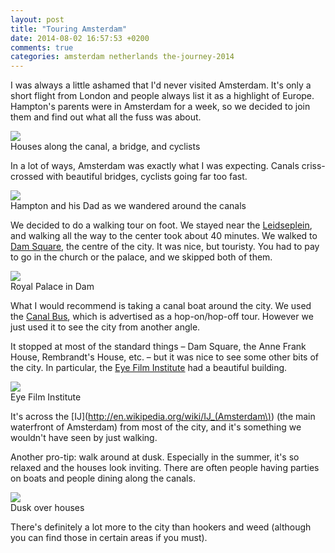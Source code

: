 ```yaml
---
layout: post
title: "Touring Amsterdam"
date: 2014-08-02 16:57:53 +0200
comments: true
categories: amsterdam netherlands the-journey-2014
---
```


I was always a little ashamed that I'd never visited Amsterdam. It's only a short flight from London and people always list it as a highlight of Europe. Hampton's parents were in Amsterdam for a week, so we decided to join them and find out what all the fuss was about.

<div class="img">
  <a href="{{ root_url }}/images/the-journey/amsterdam/canal.jpg">
    <img src="/images/the-journey/amsterdam/canal.jpg">
  </a>
  <div class="alt">Houses along the canal, a bridge, and cyclists</div>
</div>

In a lot of ways, Amsterdam was exactly what I was expecting. Canals criss-crossed with beautiful bridges, cyclists going far too fast. 

<div class="img">
  <a href="{{ root_url }}/images/the-journey/amsterdam/touring.jpg">
    <img src="/images/the-journey/amsterdam/touring.jpg">
  </a>
  <div class="alt">Hampton and his Dad as we wandered around the canals</div>
</div>

We decided to do a walking tour on foot. We stayed near the [Leidseplein](http://en.wikipedia.org/wiki/Leidseplein), and walking all the way to the center took about 40 minutes. We walked to [Dam Square](http://en.wikipedia.org/wiki/Dam_Square), the centre of the city. It was nice, but touristy. You had to pay to go in the church or the palace, and we skipped both of them.

<div class="img">
  <a href="{{ root_url }}/images/the-journey/amsterdam/dam-palace.jpg">
    <img src="/images/the-journey/amsterdam/dam-palace.jpg">
  </a>
  <div class="alt">Royal Palace in Dam</div>
</div>

What I would recommend is taking a canal boat around the city. We used the [Canal Bus](https://www.canal.nl/en/canal-bus), which is advertised as a hop-on/hop-off tour. However we just used it to see the city from another angle.

It stopped at most of the standard things – Dam Square, the Anne Frank House, Rembrandt's House, etc. – but it was nice to see some other bits of the city. In particular, the [Eye Film Institute](http://en.wikipedia.org/wiki/EYE_Film_Institute_Netherlands) had a beautiful building.

<div class="img">
  <a href="{{ root_url }}/images/the-journey/amsterdam/eyefilm.jpg">
    <img src="/images/the-journey/amsterdam/eyefilm.jpg">
  </a>
  <div class="alt">Eye Film Institute</div>
</div>

It's across the [IJ](http://en.wikipedia.org/wiki/IJ_(Amsterdam\)) (the main waterfront of Amsterdam) from most of the city, and it's something we wouldn't have seen by just walking.

Another pro-tip: walk around at dusk. Especially in the summer, it's so relaxed and the houses look inviting. There are often people having parties on boats and people dining along the canals.

<div class="img">
  <a href="{{ root_url }}/images/the-journey/amsterdam/dusk.jpg">
    <img src="/images/the-journey/amsterdam/dusk.jpg">
  </a>
  <div class="alt">Dusk over houses</div>
</div>

There's definitely a lot more to the city than hookers and weed (although you can find those in certain areas if you must).